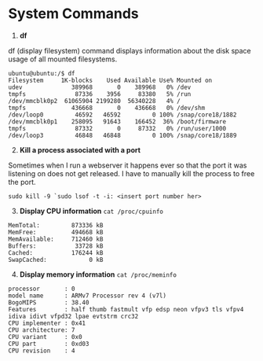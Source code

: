 # System Commands

1. **df**

df (display filesystem) command displays information about the disk space usage of all mounted filesystems.
```
ubuntu@ubuntu:/$ df
Filesystem     1K-blocks    Used Available Use% Mounted on
udev              389968       0    389968   0% /dev
tmpfs              87336    3956     83380   5% /run
/dev/mmcblk0p2  61065904 2199280  56340228   4% /
tmpfs             436668       0    436668   0% /dev/shm
/dev/loop0         46592   46592         0 100% /snap/core18/1882
/dev/mmcblk0p1    258095   91643    166452  36% /boot/firmware
tmpfs              87332       0     87332   0% /run/user/1000
/dev/loop3         46848   46848         0 100% /snap/core18/1889
```
2. **Kill a process associated with a port**

Sometimes when I run a webserver it happens ever so that the port it was listening on does not get released. I have to manually kill the process to free the port. 

```sudo kill -9 `sudo lsof -t -i: <insert port number her> ```

3. **Display CPU information**
```cat /proc/cpuinfo```
```Output:
MemTotal:         873336 kB
MemFree:          494668 kB
MemAvailable:     712460 kB
Buffers:           33728 kB
Cached:           176244 kB
SwapCached:            0 kB
```

4. **Display memory information**
```cat /proc/meminfo```
```Output:
processor       : 0
model name      : ARMv7 Processor rev 4 (v7l)
BogoMIPS        : 38.40
Features        : half thumb fastmult vfp edsp neon vfpv3 tls vfpv4 idiva idivt vfpd32 lpae evtstrm crc32
CPU implementer : 0x41
CPU architecture: 7
CPU variant     : 0x0
CPU part        : 0xd03
CPU revision    : 4
```
